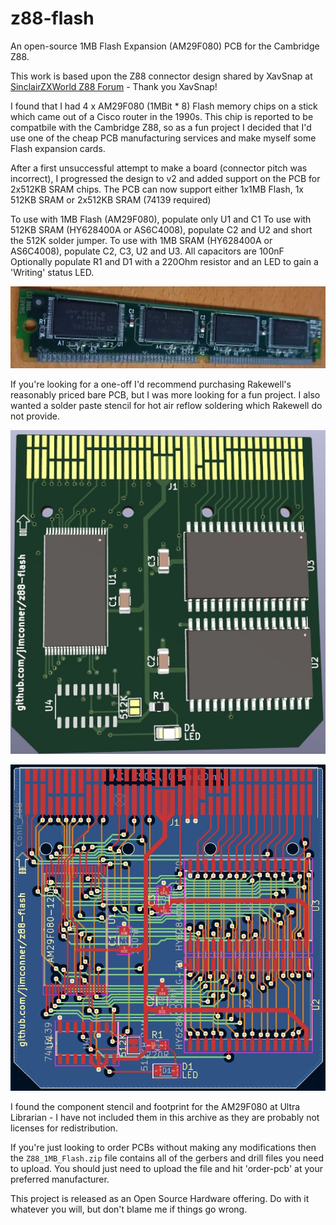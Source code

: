 # z88-flash

An open-source 1MB Flash Expansion (AM29F080) PCB  for the Cambridge Z88.

This work is based upon the Z88 connector design shared by XavSnap at [SinclairZXWorld Z88 Forum](https://sinclairzxworld.com/viewtopic.php?f=24&t=4431) - Thank you XavSnap!

I found that I had 4 x AM29F080 (1MBit * 8) Flash memory chips on a stick which came out of a Cisco router in the 1990s. This chip is reported to be compatbile with the Cambridge Z88, so as a fun project I decided that I'd use one of the cheap PCB manufacturing services and make myself some Flash expansion cards.

After a first unsuccessful attempt to make a board (connector pitch was incorrect), I progressed the design to v2 and added support on the PCB for 2x512KB SRAM chips. The PCB can now support either 1x1MB Flash, 1x 512KB SRAM or 2x512KB SRAM (74139 required)

To use with 1MB Flash (AM29F080), populate only U1 and C1
To use with 512KB SRAM (HY628400A or AS6C4008), populate C2 and U2 and short the 512K solder jumper.
To use with 1MB SRAM (HY628400A or AS6C4008), populate C2, C3, U2 and U3.
All capacitors are 100nF
Optionally populate R1 and D1 with a 220Ohm resistor and an LED to gain a 'Writing' status LED.

![3D PCB](Flash_Memory_Stick.jpg)

If you're looking for a one-off I'd recommend purchasing Rakewell's reasonably priced bare PCB, but I was more looking for a fun project. I also wanted a solder paste stencil for hot air reflow soldering which Rakewell do not provide.

![3D PCB](PCB-3D-render.jpg)

![3D PCB](PCB-Routing.jpg)

I found the component stencil and footprint for the AM29F080 at Ultra Librarian - I have not included them in this archive as they are probably not licenses for redistribution.

If you're just looking to order PCBs without making any modifications then the `Z88_1MB_Flash.zip` file contains all of the gerbers and drill files you need to upload. You should just need to upload the file and hit 'order-pcb' at your preferred manufacturer.

This project is released as an Open Source Hardware offering. Do with it whatever you will, but don't blame me if things go wrong.

